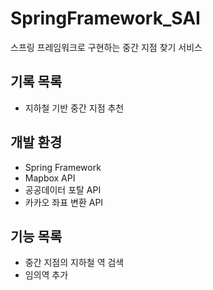 # SpringFramework_SAI

스프링 프레임워크로 구현하는 중간 지점 찾기 서비스


## 기록 목록
* 지하철 기반 중간 지점 추천

## 개발 환경
* Spring Framework
* Mapbox API
* 공공데이터 포탈 API
* 카카오 좌표 변환 API

## 기능 목록
* 중간 지점의 지하철 역 검색
* 임의역 추가
